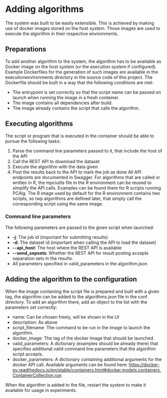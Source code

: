 # Adding algorithms

The system was built to be easily extensible. This is achieved
by making use of docker images stored on the host system. Those 
images are used to execute the algorithm in their respective environments.

## Preparations

To add another algorithm to the system, the algorithm has to be available
as Docker image on the host system (or the execution system if configured).
Example Dockerfiles for the generation of such images are available in the 
executionenvironments directory in the source code of this project. The Dockerfile
should be built in a way that the following conditions are met:
- The entrypoint is set correctly so that the script name can be passed on launch 
  when running the image in a fresh container.
- The image contains all dependencies after build.
- The image already contains the script that calls the algorithm.

## Executing algorithms
The script or program that is executed in the container should be able to pursue
the following tasks:
1. Parse the command line parameters passed to it, that include the host of the API
2. Call the REST API to download the dataset
3. Execute the algorithm with the data given
4. Post the results back to the API to mark the job as done
All API endpoints are documented in Swagger.
For algorithms that are called or written in R, the mpciutils file in the
R environment can be reused to simplify the API calls. Examples can be found there
for R scripts running PCAlg. The R image used by default for the R environment
contains two scripts, so twp algorithms are defined later, that simply call the corresponding 
script using the same image.

### Command line parameters
The following parameters are passed to the given script when launched:
- **-j**: The job id (important for submitting results)
- **-d**: The dataset id (important when calling the API to load the dataset)
- **--api_host**: The host where the REST API is available
- **--send_sepsets**: Whether the REST API for result posting accepts separation sets in the results.
- All parameters specified in valid_parameters in the algorithm.json


## Adding the algorithm to the configuration
When the image containing the script file is prepared and built with a given
tag, the algorithm can be added to the algorithms.json file in the conf directory.
To add an algorithm there, add an object to the list with the parameters set correctly:
- name: Can be chosen freely, will be shown in the UI
- description: As above
- script_filename: The command to be run in the image to launch the algorithm.
- docker_image: The tag of the docker image that should be launched.
- valid_parameters: A dictionary (examples should be already there) that specifies
  additional valid command line parameters that the algorithm script accepts.
- docker_parameters: A dictionary containing additional arguments for the docker API 
  call. Available arguments can be found here: 
  https://docker-py.readthedocs.io/en/stable/containers.html#docker.models.containers.ContainerCollection.run

When the algorithm is added to the file, restart the system to make it available 
for usage in experiments.